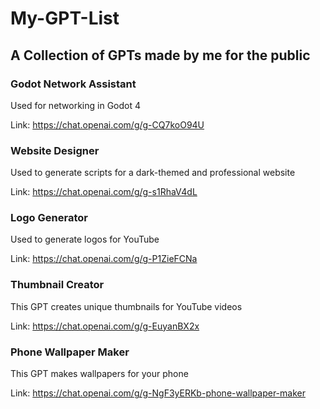 # My-GPT-List
## A Collection of GPTs made by me for the public

### Godot Network Assistant
Used for networking in Godot 4

Link: https://chat.openai.com/g/g-CQ7koO94U

### Website Designer
Used to generate scripts for a dark-themed and professional website

Link: https://chat.openai.com/g/g-s1RhaV4dL

### Logo Generator
Used to generate logos for YouTube

Link: https://chat.openai.com/g/g-P1ZieFCNa

### Thumbnail Creator
This GPT creates unique thumbnails for YouTube videos

Link: https://chat.openai.com/g/g-EuyanBX2x

### Phone Wallpaper Maker
This GPT makes wallpapers for your phone

Link: https://chat.openai.com/g/g-NgF3yERKb-phone-wallpaper-maker